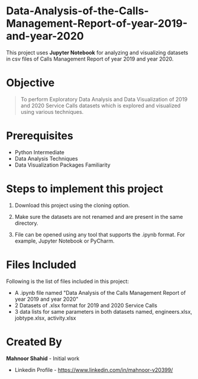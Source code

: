 # Data-Analysis-of-the-Calls-Management-Report-of-year-2019-and-year-2020

This project uses **Jupyter Notebook** for analyzing and visualizing datasets in csv files of Calls Management Report of year 2019 and year 2020.

# Objective

> To perform Exploratory Data Analysis and Data Visualization of 2019 and 2020 Service Calls datasets which is explored and visualized using various techniques. 

# Prerequisites
 - Python Intermediate
 - Data Analysis Techniques
 - Data Visualization Packages Familiarity
  
# Steps to implement this project
1) Download this project using the cloning option.

2) Make sure the datasets are not renamed and are present in the same directory.

3) File can be opened using any tool that supports the .ipynb format. For example, Jupyter Notebook or PyCharm.

 # Files Included
 Following is the list of files included in this project:
 
 - A .ipynb file named "Data Analysis of the Calls Management Report of year 2019 and year 2020"
 - 2 Datasets of .xlsx format for 2019 and 2020 Service Calls
- 3 data lists for same parameters in both datasets named, engineers.xlsx, jobtype.xlsx, activity.xlsx
 
 # Created By
 **Mahnoor Shahid** - Initial work
 - Linkedin Profile - https://www.linkedin.com/in/mahnoor-v20399/

